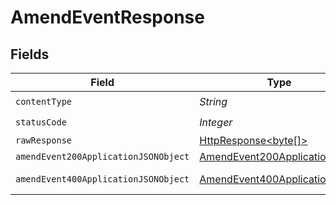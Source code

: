 # AmendEventResponse


## Fields

| Field                                                                                                                    | Type                                                                                                                     | Required                                                                                                                 | Description                                                                                                              |
| ------------------------------------------------------------------------------------------------------------------------ | ------------------------------------------------------------------------------------------------------------------------ | ------------------------------------------------------------------------------------------------------------------------ | ------------------------------------------------------------------------------------------------------------------------ |
| `contentType`                                                                                                            | *String*                                                                                                                 | :heavy_check_mark:                                                                                                       | N/A                                                                                                                      |
| `statusCode`                                                                                                             | *Integer*                                                                                                                | :heavy_check_mark:                                                                                                       | N/A                                                                                                                      |
| `rawResponse`                                                                                                            | [HttpResponse<byte[]>](https://docs.oracle.com/en/java/javase/11/docs/api/java.net.http/java/net/http/HttpResponse.html) | :heavy_minus_sign:                                                                                                       | N/A                                                                                                                      |
| `amendEvent200ApplicationJSONObject`                                                                                     | [AmendEvent200ApplicationJSON](../../models/operations/AmendEvent200ApplicationJSON.md)                                  | :heavy_minus_sign:                                                                                                       | OK                                                                                                                       |
| `amendEvent400ApplicationJSONObject`                                                                                     | [AmendEvent400ApplicationJSON](../../models/operations/AmendEvent400ApplicationJSON.md)                                  | :heavy_minus_sign:                                                                                                       | Bad Request                                                                                                              |